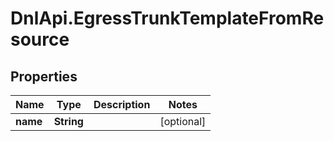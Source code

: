 # DnlApi.EgressTrunkTemplateFromResource

## Properties
Name | Type | Description | Notes
------------ | ------------- | ------------- | -------------
**name** | **String** |  | [optional] 


